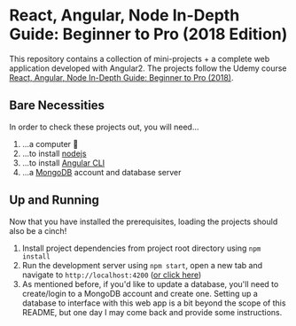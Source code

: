 # React, Angular, Node In-Depth Guide: Beginner to Pro (2018 Edition)
This repository contains a collection of mini-projects + a complete web application developed with Angular2.
The projects follow the Udemy course [React, Angular, Node In-Depth Guide: Beginner to Pro (2018)](https://www.udemy.com/course/practical-angular-react-node-airbnb-style-application/).

## Bare Necessities
In order to check these projects out, you will need...
1. ...a computer 🥁
1. ...to install [nodejs](https://nodejs.org)
1. ...to install [Angular CLI](https://angular.io/guide/setup-local)
1. ...a [MongoDB](https://mongodb.com) account and database server 

## Up and Running
Now that you have installed the prerequisites, loading the projects should also be a cinch!
1. Install project dependencies from project root directory using `npm install`
1. Run the development server using `npm start`, open a new tab and navigate to `http://localhost:4200` (<a href="http://localhost:4200" target="_blank">or click here</a>)
1. As mentioned before, if you'd like to update a database, you'll need to create/login to a MongoDB account and create one. Setting up a database to interface with this web app is a bit beyond the scope of this README, but one day I may come back and provide some instructions.
